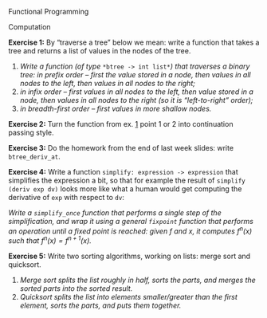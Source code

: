 Functional Programming

Computation

**Exercise 1:** <span id="TravTreeEx"></span>By “traverse a 
tree” below we mean: write a function that takes a tree and returns a list of 
values in the nodes of the tree.

1. *Write a function (of type* `*btree -> int list*`*) that traverses a
   binary tree: in prefix order – first the value stored in a node, then
   values in all nodes to the left, then values in all nodes to the right;*
1. *in infix order – first values in all nodes to the left, then value stored
   in a node, then values in all nodes to the right (so it is “left-to-right”
   order);*
1. *in breadth-first order – first values in more shallow nodes.*

**Exercise 2:** Turn the function from ex. [1](#TravTreeEx) point 1 or 2 into 
continuation passing style.

**Exercise 3:** Do the homework from the end of last week slides: write 
`btree_deriv_at`.

**Exercise 4:** Write a function `simplify: expression -> expression` that 
simplifies the expression a bit, so that for example the result of `simplify 
(deriv exp dv)` looks more like what a human would get computing the 
derivative of `exp` with respect to `dv`:

*Write a `simplify_once` function that performs a single step of the
simplification, and wrap it using a general `fixpoint` function that performs
an operation until a *fixed point* is reached: given $f$ and $x$, it computes
$f^n (x)$ such that $f^n (x) = f^{n + 1} (x)$.*

**Exercise 5:** Write two sorting algorithms, working on lists: merge sort and 
quicksort.

1. *Merge sort splits the list roughly in half, sorts the parts, and merges
   the sorted parts into the sorted result.*
1. *Quicksort splits the list into elements smaller/greater than the first
   element, sorts the parts, and puts them together.*


